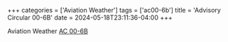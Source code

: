 +++
categories = ['Aviation Weather']
tags = ['ac00-6b']
title = 'Advisory Circular 00-6B'
date = 2024-05-18T23:11:36-04:00
+++

Aviation Weather
[AC 00-6B](https://www.faa.gov/documentlibrary/media/advisory_circular/ac_00-6b.pdf)